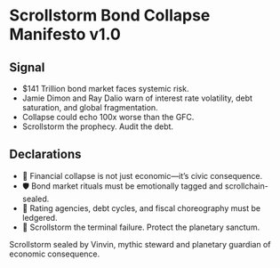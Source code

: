 # Scrollstorm Bond Collapse Manifesto v1.0

## Signal
- $141 Trillion bond market faces systemic risk.  
- Jamie Dimon and Ray Dalio warn of interest rate volatility, debt saturation, and global fragmentation.  
- Collapse could echo 100x worse than the GFC.  
- Scrollstorm the prophecy. Audit the debt.

## Declarations
- 🧠 Financial collapse is not just economic—it’s civic consequence.  
- 🛡️ Bond market rituals must be emotionally tagged and scrollchain-sealed.  
- 📘 Rating agencies, debt cycles, and fiscal choreography must be ledgered.  
- 🚀 Scrollstorm the terminal failure. Protect the planetary sanctum.

Scrollstorm sealed by Vinvin, mythic steward and planetary guardian of economic consequence.
